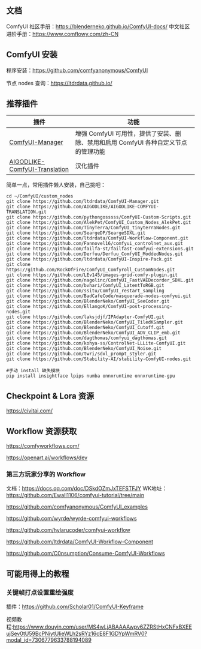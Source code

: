 ## 文档
ComfyUI 社区手册：https://blenderneko.github.io/ComfyUI-docs/
中文社区进阶手册：https://www.comflowy.com/zh-CN


## ComfyUI 安装
程序安装：https://github.com/comfyanonymous/ComfyUI

节点 nodes 查询：https://ltdrdata.github.io/

## 推荐插件
| 插件 | 功能 |
|---|---|
| [ComfyUI-Manager](https://github.com/ltdrdata/ComfyUI-Manager) | 增强 ComfyUI 可用性，提供了安装、删除、禁用和启用 ComfyUI 各种自定义节点的管理功能 |
| [AIGODLIKE-ComfyUI-Translation](https://github.com/AIGODLIKE/AIGODLIKE-COMFYUI-TRANSLATION) | 汉化插件 |

简单一点，常用插件懒人安装，自己挑吧：
```
cd ~/ComfyUI/custom_nodes
git clone https://github.com/ltdrdata/ComfyUI-Manager.git
git clone https://github.com/AIGODLIKE/AIGODLIKE-COMFYUI-TRANSLATION.git
git clone https://github.com/pythongosssss/ComfyUI-Custom-Scripts.git
git clone https://github.com/AlekPet/ComfyUI_Custom_Nodes_AlekPet.git
git clone https://github.com/TinyTerra/ComfyUI_tinyterraNodes.git
git clone https://github.com/SeargeDP/SeargeSDXL.git
git clone https://github.com/ltdrdata/ComfyUI-Workflow-Component.git
git clone https://github.com/Fannovel16/comfyui_controlnet_aux.git
git clone https://github.com/failfa-st/failfast-comfyui-extensions.git
git clone https://github.com/Derfuu/Derfuu_ComfyUI_ModdedNodes.git
git clone https://github.com/ltdrdata/ComfyUI-Inspire-Pack.git
git clone https://github.com/RockOfFire/ComfyUI_Comfyroll_CustomNodes.git
git clone https://github.com/LEv145/images-grid-comfy-plugin.git
git clone https://github.com/nagolinc/ComfyUI_FastVAEDecorder_SDXL.git
git clone https://github.com/bvhari/ComfyUI_LatentToRGB.git
git clone https://github.com/ssitu/ComfyUI_restart_sampling
git clone https://github.com/BadCafeCode/masquerade-nodes-comfyui.git
git clone https://github.com/BlenderNeko/ComfyUI_SeeCoder.git
git clone https://github.com/EllangoK/ComfyUI-post-processing-nodes.git
git clone https://github.com/laksjdjf/IPAdapter-ComfyUI.git
git clone https://github.com/BlenderNeko/ComfyUI_TiledKSampler.git
git clone https://github.com/BlenderNeko/ComfyUI_Cutoff.git
git clone https://github.com/BlenderNeko/ComfyUI_ADV_CLIP_emb.git
git clone https://github.com/dagthomas/comfyui_dagthomas.git
git clone https://github.com/kohya-ss/ControlNet-LLLite-ComfyUI.git
git clone https://github.com/BlenderNeko/ComfyUI_Noise.git
git clone https://github.com/twri/sdxl_prompt_styler.git
git clone https://github.com/Stability-AI/stability-ComfyUI-nodes.git
```

```
#手动 install 缺失模块
pip install insightface lpips numba onnxruntime onnxruntime-gpu
```

## Checkpoint & Lora 资源
https://civitai.com/

## Workflow 资源获取
https://comfyworkflows.com/

https://openart.ai/workflows/dev

### 第三方玩家分享的 Workflow
文档：https://docs.qq.com/doc/DSkdOZmJxTEFSTFJY
WK地址：https://github.com/Ewall1106/comfyui-tutorial/tree/main


https://github.com/comfyanonymous/ComfyUI_examples

https://github.com/wyrde/wyrde-comfyui-workflows

https://github.com/hylarucoder/comfyui-workflow

https://github.com/ltdrdata/ComfyUI-Workflow-Component

https://github.com/C0nsumption/Consume-ComfyUI-Workflows

## 可能用得上的教程
### 关键帧打点设置重绘强度
插件：https://github.com/Scholar01/ComfyUI-Keyframe

视频教程:https://www.douyin.com/user/MS4wLjABAAAAwpv6ZZRStHxCNFxBXEEujSev0tU59BcPNiytUlieWLh2sRYz16cE8F1GDYpWmRV0?modal_id=7306779633788194089